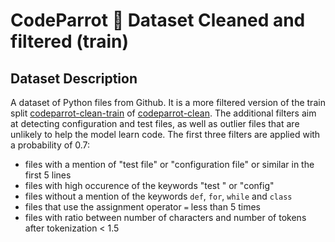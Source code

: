 # CodeParrot 🦜 Dataset Cleaned and filtered (train)

## Dataset Description

A dataset of Python files from Github. It is a more filtered version of the train split [codeparrot-clean-train](https://huggingface.co/datasets/codeparrot/codeparrot-clean-train) of [codeparrot-clean](https://huggingface.co/datasets/codeparrot/codeparrot-clean#codeparrot-%F0%9F%A6%9C-dataset-cleaned). The additional filters aim at detecting configuration and test files, as well as outlier files that are unlikely to help the model learn code. The first three filters are applied with a probability of 0.7:

- files with a mention of "test file" or "configuration file" or similar in the first 5 lines
- files with high occurence of the keywords "test " or "config" 
- files without a mention of the keywords `def`, `for`, `while`  and `class`
- files that use the assignment operator ```=``` less than 5 times 
- files with ratio between number of characters and number of tokens after tokenization < 1.5 

